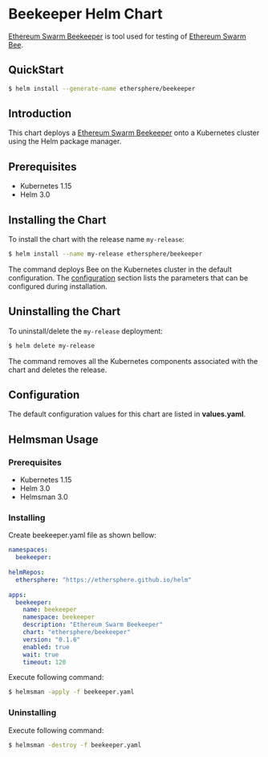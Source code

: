 # Beekeeper Helm Chart

[Ethereum Swarm Beekeeper](https://github.com/ethersphere/beekeeper) is tool used for testing of [Ethereum Swarm Bee](https://github.com/ethersphere/bee).

## QuickStart

```bash
$ helm install --generate-name ethersphere/beekeeper
```

## Introduction

This chart deploys a [Ethereum Swarm Beekeeper](https://github.com/ethersphere/beekeeper) onto a Kubernetes cluster using the Helm package manager.

## Prerequisites

* Kubernetes 1.15
* Helm 3.0

## Installing the Chart

To install the chart with the release name `my-release`:

```bash
$ helm install --name my-release ethersphere/beekeeper
```

The command deploys Bee on the Kubernetes cluster in the default configuration. The [configuration](#configuration) section lists the parameters that can be configured during installation.

## Uninstalling the Chart

To uninstall/delete the `my-release` deployment:

```bash
$ helm delete my-release
```

The command removes all the Kubernetes components associated with the chart and deletes the release.

## Configuration

The default configuration values for this chart are listed in **values.yaml**.

## Helmsman Usage

### Prerequisites

* Kubernetes 1.15
* Helm 3.0
* Helmsman 3.0

### Installing

Create beekeeper.yaml file as shown bellow:

```yaml
namespaces:
  beekeeper:
    
helmRepos:
  ethersphere: "https://ethersphere.github.io/helm"
    
apps:
  beekeeper:
    name: beekeeper
    namespace: beekeeper
    description: "Ethereum Swarm Beekeeper"
    chart: "ethersphere/beekeeper"
    version: "0.1.6"
    enabled: true
    wait: true
    timeout: 120

```

Execute following command:
```bash
$ helmsman -apply -f beekeeper.yaml 
```

### Uninstalling

Execute following command:
```bash
$ helmsman -destroy -f beekeeper.yaml 
```
